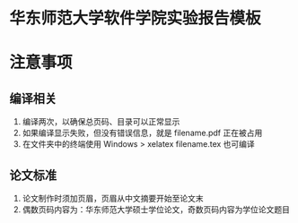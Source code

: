 # 华东师范大学软件学院实验报告模板

# 注意事项 #

## 编译相关 ##

1. 编译两次，以确保总页码、目录可以正常显示
2. 如果编译显示失败，但没有错误信息，就是 filename.pdf 正在被占用
3. 在文件夹中的终端使用 Windows > xelatex filename.tex 也可编译

## 论文标准 ##

1. 论文制作时须加页眉，页眉从中文摘要开始至论文末
2. 偶数页码内容为：华东师范大学硕士学位论文，奇数页码内容为学位论文题目
